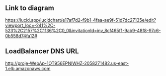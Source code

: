 ## Link to diagram
https://lucid.app/lucidchart/e17af7d2-f9b1-4faa-ae9f-51d7dc27135e/edit?viewport_loc=-241%2C-523%2C2157%2C1136%2C0_0&invitationId=inv_8cf465f1-9ab9-48f8-97c6-0b558d74fa12#

## LoadBalancer DNS URL
http://proje-WebAp-1OT956EPNIWHZ-2058271482.us-east-1.elb.amazonaws.com
